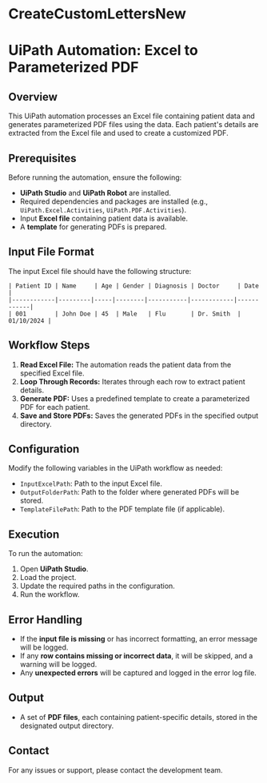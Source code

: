 # CreateCustomLettersNew
# UiPath Automation: Excel to Parameterized PDF

## Overview
This UiPath automation processes an Excel file containing patient data and generates parameterized PDF files using the data. Each patient's details are extracted from the Excel file and used to create a customized PDF.

## Prerequisites
Before running the automation, ensure the following:
- **UiPath Studio** and **UiPath Robot** are installed.
- Required dependencies and packages are installed (e.g., `UiPath.Excel.Activities`, `UiPath.PDF.Activities`).
- Input **Excel file** containing patient data is available.
- A **template** for generating PDFs is prepared.

## Input File Format
The input Excel file should have the following structure:

```plaintext
| Patient ID | Name     | Age | Gender | Diagnosis | Doctor     | Date       |
|------------|---------|-----|--------|-----------|------------|------------|
| 001        | John Doe | 45  | Male   | Flu       | Dr. Smith  | 01/10/2024 |
```

## Workflow Steps
1. **Read Excel File:** The automation reads the patient data from the specified Excel file.
2. **Loop Through Records:** Iterates through each row to extract patient details.
3. **Generate PDF:** Uses a predefined template to create a parameterized PDF for each patient.
4. **Save and Store PDFs:** Saves the generated PDFs in the specified output directory.

## Configuration
Modify the following variables in the UiPath workflow as needed:

- `InputExcelPath`: Path to the input Excel file.
- `OutputFolderPath`: Path to the folder where generated PDFs will be stored.
- `TemplateFilePath`: Path to the PDF template file (if applicable).

## Execution
To run the automation:

1. Open **UiPath Studio**.
2. Load the project.
3. Update the required paths in the configuration.
4. Run the workflow.

## Error Handling
- If the **input file is missing** or has incorrect formatting, an error message will be logged.
- If any **row contains missing or incorrect data**, it will be skipped, and a warning will be logged.
- Any **unexpected errors** will be captured and logged in the error log file.

## Output
- A set of **PDF files**, each containing patient-specific details, stored in the designated output directory.

## Contact
For any issues or support, please contact the development team.

